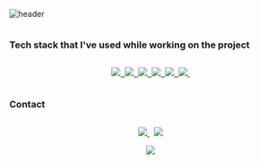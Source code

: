 ![header](https://capsule-render.vercel.app/api?type=waving&color=4485F9&height=150&section=header&text=Ensil-dev&fontSize=45&fontColor=ffffff)

<h3 align="center" style="display: inline-block;"> Tech stack that I've used while working on the project </h3>

<p align="center">
  <a href="https://developer.mozilla.org/ko/docs/Web/JavaScript">
    <img src="https://img.shields.io/badge/Javascript-ffb13b?style=flat-square&logo=javascript&logoColor=white"/>&nbsp 
  </a>
  <a href="https://ko.reactjs.org/">
    <img src="https://img.shields.io/badge/React-426EBE?style=flat-square&logo=React&logoColor=white"/>&nbsp
  <a/>
  <a href="https://ko.redux.js.org/">
    <img src="https://img.shields.io/badge/Redux-8348C9?style=flat-square&logo=Redux&logoColor=white"/>&nbsp
  </a>
  <a href="https://nodejs.org/en/docs">
    <img src="https://img.shields.io/badge/Node.js-339933?style=flat-square&logo=Node.js&logoColor=white"/>&nbsp
  </a>
  <a href="https://expressjs.com/ko/">
    <img src="https://img.shields.io/badge/Express-777978?style=flat-square&logo=Express&logoColor=white"/>&nbsp
  </a>
  <a href="https://www.mongodb.com/docs/">
    <img src="https://img.shields.io/badge/MongoDB-1B8634?style=flat-square&logo=MongoDB&logoColor=white"/>&nbsp
  </a>
</p>

<h3 align="center" style="display: inline-block;"> Contact </h3>

<p align="center">
  
  <a href="https://engelsmile.tistory.com" target="_blank" rel="noopener noreferrer">
    <img src="https://img.shields.io/badge/Blog-EB531F?style=flat-square&logo=Tistory&logoColor=white&link=https:/engelsmile.tistory.com"/> 
  </a>&nbsp
   <a href="mailto:ensillee22@gmail.com">
   <img src="https://img.shields.io/badge/Gmail-d14836?style=flat-square&logo=Gmail&logoColor=white&link=dlwjd164@gmail.com"/>
   </a>
</p>

<div align="center">
  <img align="center" src="https://github-readme-stats.vercel.app/api/top-langs/?username=EnSillee&theme=default_repocard&layout=compact&langs_count=4"/>
</div>
